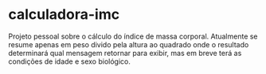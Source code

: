 # calculadora-imc
Projeto pessoal sobre o cálculo do índice de massa corporal. Atualmente se resume apenas em peso divido pela altura ao quadrado onde o resultado determinará qual mensagem retornar para exibir, mas em breve terá as condições de idade e sexo biológico.
